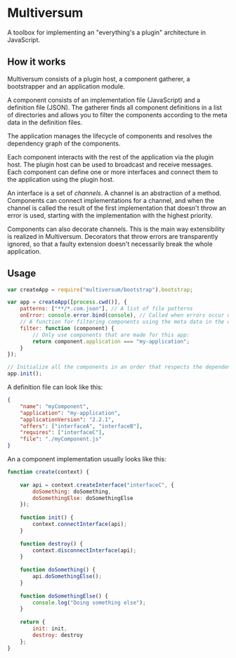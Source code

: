 
# Multiversum

A toolbox for implementing an "everything's a plugin" architecture in JavaScript.

## How it works

Multiversum consists of a plugin host, a component gatherer, a bootstrapper and an application
module.

A component consists of an implementation file (JavaScript) and a definition file (JSON).
The gatherer finds all component definitions in a list of directories and allows you to
filter the components according to the meta data in the definition files.

The application manages the lifecycle of components and resolves the dependency graph of
the components.

Each component interacts with the rest of the application via the plugin host. The plugin
host can be used to broadcast and receive messages. Each component can define one or more
interfaces and connect them to the application using the plugin host.

An interface is a set of *channels*. A channel is an abstraction of a method. Components can
connect implementations for a channel, and when the channel is called the result of the
first implementation that doesn't throw an error is used, starting with the implementation
with the highest priority.

Components can also decorate channels. This is the main way extensibility is realized
in Multiversum. Decorators that throw errors are transparently ignored, so that a faulty
extension doesn't necessarily break the whole application.

## Usage

```js
var createApp = require("multiversum/bootstrap").bootstrap;

var app = createApp([process.cwd()], {
    patterns: ["**/*.com.json"], // A list of file patterns
    onError: console.error.bind(console), // Called when errors occur during the bootstrap phase
    // A function for filtering components using the meta data in the definition files:
    filter: function (component) {
        // Only use components that are made for this app:
        return component.application === "my-application";
    }
});

// Initialize all the components in an order that respects the dependencies of each component:
app.init();
```

A definition file can look like this:

```json
{
    "name": "myComponent",
    "application": "my-application",
    "applicationVersion": "2.2.1",
    "offers": ["interfaceA", "interfaceB"],
    "requires": ["interfaceC"],
    "file": "./myComponent.js"
}
```

An a component implementation usually looks like this:

```js
function create(context) {
    
    var api = context.createInterface("interfaceC", {
        doSomething: doSomething,
        doSomethingElse: doSomethingElse
    });
    
    function init() {
        context.connectInterface(api);
    }
    
    function destroy() {
        context.disconnectInterface(api);
    }
    
    function doSomething() {
        api.doSomethingElse();
    }
    
    function doSomethingElse() {
        console.log("Doing something else");
    }
    
    return {
        init: init,
        destroy: destroy
    };
}
```
